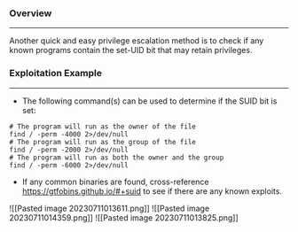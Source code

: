 
### Overview
---
Another quick and easy privilege escalation method is to check if any known programs contain the set-UID bit that may retain privileges.


### Exploitation Example
---
- The following command(s) can be used to determine if the SUID bit is set:
```shell
# The program will run as the owner of the file
find / -perm -4000 2>/dev/null 
# The program will run as the group of the file 
find / -perm -2000 2>/dev/null 
# The program will run as both the owner and the group 
find / -perm -6000 2>/dev/null
```

- If any common binaries are found, cross-reference https://gtfobins.github.io/#+suid to see if there are any known exploits.

![[Pasted image 20230711013611.png]]
![[Pasted image 20230711014359.png]]
![[Pasted image 20230711013825.png]]
